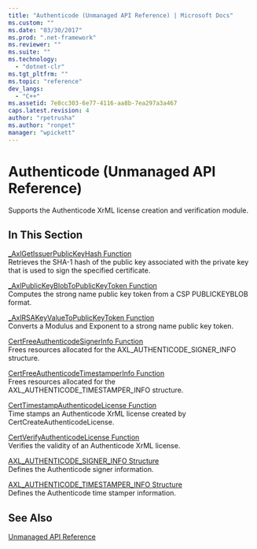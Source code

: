 ```yaml
---
title: "Authenticode (Unmanaged API Reference) | Microsoft Docs"
ms.custom: ""
ms.date: "03/30/2017"
ms.prod: ".net-framework"
ms.reviewer: ""
ms.suite: ""
ms.technology: 
  - "dotnet-clr"
ms.tgt_pltfrm: ""
ms.topic: "reference"
dev_langs: 
  - "C++"
ms.assetid: 7e8cc303-6e77-4116-aa8b-7ea297a3a467
caps.latest.revision: 4
author: "rpetrusha"
ms.author: "ronpet"
manager: "wpickett"
---
```

# Authenticode (Unmanaged API Reference)
Supports the Authenticode XrML license creation and verification module.  
  
## In This Section  
 [_AxlGetIssuerPublicKeyHash Function](../../../../docs/framework/unmanaged-api/authenticode/axlgetissuerpublickeyhash-function.md)  
 Retrieves the SHA-1 hash of the public key associated with the private key that is used to sign the specified certificate.  
  
 [_AxlPublicKeyBlobToPublicKeyToken Function](../../../../docs/framework/unmanaged-api/authenticode/axlpublickeyblobtopublickeytoken-function.md)  
 Computes the strong name public key token from a CSP PUBLICKEYBLOB format.  
  
 [_AxlRSAKeyValueToPublicKeyToken Function](../../../../docs/framework/unmanaged-api/authenticode/axlrsakeyvaluetopublickeytoken-function.md)  
 Converts a Modulus and Exponent to a strong name public key token.  
  
 [CertFreeAuthenticodeSignerInfo Function](../../../../docs/framework/unmanaged-api/authenticode/certfreeauthenticodesignerinfo-function.md)  
 Frees resources allocated for the AXL_AUTHENTICODE_SIGNER_INFO structure.  
  
 [CertFreeAuthenticodeTimestamperInfo Function](../../../../docs/framework/unmanaged-api/authenticode/certfreeauthenticodetimestamperinfo-function.md)  
 Frees resources allocated for the AXL_AUTHENTICODE_TIMESTAMPER_INFO structure.  
  
 [CertTimestampAuthenticodeLicense Function](../../../../docs/framework/unmanaged-api/authenticode/certtimestampauthenticodelicense-function.md)  
 Time stamps an Authenticode XrML license created by CertCreateAuthenticodeLicense.  
  
 [CertVerifyAuthenticodeLicense Function](../../../../docs/framework/unmanaged-api/authenticode/certverifyauthenticodelicense-function.md)  
 Verifies the validity of an Authenticode XrML license.  
  
 [AXL_AUTHENTICODE_SIGNER_INFO Structure](../../../../docs/framework/unmanaged-api/authenticode/axl-authenticode-signer-info-structure.md)  
 Defines the Authenticode signer information.  
  
 [AXL_AUTHENTICODE_TIMESTAMPER_INFO Structure](../../../../docs/framework/unmanaged-api/authenticode/axl-authenticode-timestamper-info-structure.md)  
 Defines the Authenticode time stamper information.  
  
## See Also  
 [Unmanaged API Reference](../../../../docs/framework/unmanaged-api/index.md)